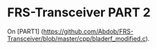 # FRS-Transceiver PART 2

On [PART1] (https://github.com/Abdob/FRS-Transceiver/blob/master/cpp/bladerf_modified.c). 
